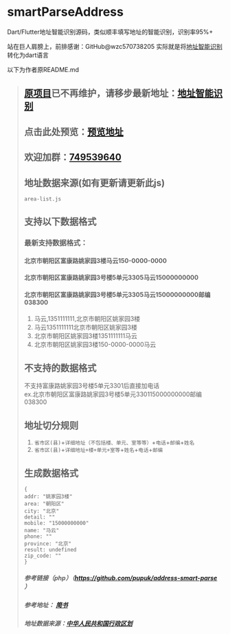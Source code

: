 # smartParseAddress
Dart/Flutter地址智能识别源码，类似顺丰填写地址的智能识别，识别率95%+

站在巨人肩膀上，前排感谢：GitHub@wzc570738205
实际就是将[地址智能识别](https://github.com/wzc570738205/smart_parse)转化为dart语言

以下为作者原README.md


> ## [原项目](https://github.com/wzc570738205/smart_parse)已不再维护，请移步最新地址：[地址智能识别](https://github.com/wzc570738205/smartParsePro)
> ## 点击此处预览：[预览地址](https://wzc570738205.github.io/smart_parse/)
> ## 欢迎加群：[749539640](https://jq.qq.com/?_wv=1027&k=55bQp1O)
> 
> ## 地址数据来源(如有更新请更新此js)
> ```
> area-list.js
> ```
> ## 支持以下数据格式
> ### 最新支持数据格式：
> #### 北京市朝阳区富康路姚家园3楼马云150-0000-0000
> #### 北京市朝阳区富康路姚家园3号楼5单元3305马云15000000000
> #### 北京市朝阳区富康路姚家园3号楼5单元3305马云15000000000邮编038300
> 1. 马云,1351111111,北京市朝阳区姚家园3楼
> 2. 马云1351111111北京市朝阳区姚家园3楼
> 3. 北京市朝阳区姚家园3楼1351111111马云
> 4. 北京市朝阳区姚家园3楼150-0000-0000马云
> ## 不支持的数据格式
> 不支持富康路姚家园3号楼5单元3301后直接加电话<br>
> ex.北京市朝阳区富康路姚家园3号楼5单元330115000000000邮编038300
> 
> ## 地址切分规则
> 1. `省市区(县)`+`详细地址（不包括楼、单元、室等等）`+`电话`+`邮编`+`姓名`
> 2. `省市区(县)`+`详细地址+楼+单元+室等`+`姓名`+`电话`+`邮编`
> ## 生成数据格式
> ```
> {
> addr: "姚家园3楼"
> area: "朝阳区"
> city: "北京"
> detail: ""
> mobile: "15000000000"
> name: "马云"
> phone: ""
> province: "北京"
> result: undefined
> zip_code: ""
> }
> ```
> ##### 参考链接（php）（https://github.com/pupuk/address-smart-parse ）
> ##### 参考地址： [简书](https://www.jianshu.com/p/694b062c52e7)
> ##### 地址数据来源：[中华人民共和国行政区划](https://github.com/modood/Administrative-divisions-of-China)


